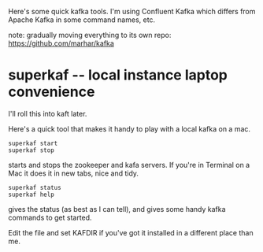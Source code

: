 Here's some quick kafka tools.  I'm using Confluent Kafka which
differs from Apache Kafka in some command names, etc.

note: gradually moving everything to its own repo:
https://github.com/marhar/kafka

superkaf -- local instance laptop convenience 
=============================================

I'll roll this into kaft later.

Here's a quick tool that makes it handy to play with a local kafka
on a mac.

```
superkaf start
superkaf stop
```

starts and stops the zookeeper and kafa servers.  If you're in Terminal
on a Mac it does it in new tabs, nice and tidy.

```
superkaf status
superkaf help
```

gives the status (as best as I can tell), and gives some handy kafka
commands to get started.

Edit the file and set KAFDIR if you've got it installed in a different
place than me.
